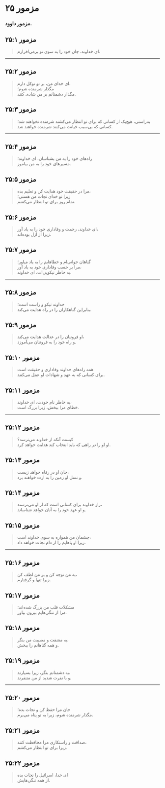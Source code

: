 # مزمور ۲۵

### مزمور داوود.

## مزمور ۲۵:۱

> ای خداوند، جان خود را به سوی تو برمی‌افرازم.

---

## مزمور ۲۵:۲

> ای خدای من، بر تو توکل دارم،  
> مگذار شرمنده شوم؛  
> مگذار دشمنانم بر من شادی کنند.

## مزمور ۲۵:۳

> به‌راستی، هیچ‌یک از کسانی که برای تو انتظار می‌کشند شرمنده نخواهند شد؛  
> کسانی که بی‌سبب خیانت می‌کنند شرمنده خواهند شد.

---

## مزمور ۲۵:۴

> راه‌های خود را به من بشناسان، ای خداوند؛  
> مسیرهای خود را به من بیاموز.

## مزمور ۲۵:۵

> مرا در حقیقت خود هدایت کن و تعلیم بده،  
> زیرا تو خدای نجات من هستی؛  
> تمام روز برای تو انتظار می‌کشم.

## مزمور ۲۵:۶

> ای خداوند، رحمت و وفاداری خود را به یاد آور،  
> زیرا از ازل بوده‌اند.

## مزمور ۲۵:۷

> گناهان جوانی‌ام و خطاهایم را به یاد میاور؛  
> مرا بر حسب وفاداری خود به یاد آور،  
> به خاطر نیکویی‌ات، ای خداوند.

---

## مزمور ۲۵:۸

> خداوند نیکو و راست است؛  
> بنابراین گناهکاران را در راه هدایت می‌کند.

## مزمور ۲۵:۹

> او فروتنان را در عدالت هدایت می‌کند،  
> و راه خود را به فروتنان می‌آموزد.

## مزمور ۲۵:۱۰

> همه راه‌های خداوند وفاداری و حقیقت است  
> برای کسانی که به عهد و شهادات او عمل می‌کنند.

## مزمور ۲۵:۱۱

> به خاطر نام خودت، ای خداوند،  
> خطای مرا ببخش، زیرا بزرگ است.

---

## مزمور ۲۵:۱۲

> کیست آنکه از خداوند می‌ترسد؟  
> او او را در راهی که باید انتخاب کند هدایت خواهد کرد.

## مزمور ۲۵:۱۳

> جان او در رفاه خواهد زیست،  
> و نسل او زمین را به ارث خواهند برد.

## مزمور ۲۵:۱۴

> راز خداوند برای کسانی است که از او می‌ترسند،  
> و او عهد خود را به آنان خواهد شناساند.

## مزمور ۲۵:۱۵

> چشمان من همواره به سوی خداوند است،  
> زیرا او پاهایم را از دام نجات خواهد داد.

---

## مزمور ۲۵:۱۶

> به من توجه کن و بر من لطف کن،  
> زیرا تنها و گرفتارم.

## مزمور ۲۵:۱۷

> مشکلات قلب من بزرگ شده‌اند؛  
> مرا از تنگی‌هایم بیرون بیاور.

## مزمور ۲۵:۱۸

> به مشقت و مصیبت من بنگر،  
> و همه گناهانم را ببخش.

## مزمور ۲۵:۱۹

> به دشمنانم بنگر، زیرا بسیارند،  
> و با نفرت شدید از من متنفرند.

---

## مزمور ۲۵:۲۰

> جان مرا حفظ کن و نجات بده؛  
> مگذار شرمنده شوم، زیرا به تو پناه می‌برم.

## مزمور ۲۵:۲۱

> صداقت و راستکاری مرا محافظت کنند،  
> زیرا برای تو انتظار می‌کشم.

## مزمور ۲۵:۲۲

> ای خدا، اسرائیل را نجات بده  
> از همه تنگی‌هایش.
